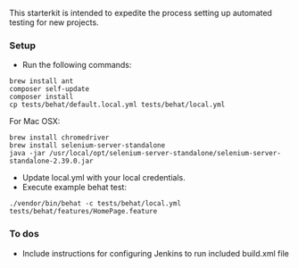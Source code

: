 This starterkit is intended to expedite the process setting up automated testing for new projects.

### Setup

* Run the following commands:
````
brew install ant
composer self-update
composer install
cp tests/behat/default.local.yml tests/behat/local.yml
````

For Mac OSX:
````
brew install chromedriver
brew install selenium-server-standalone
java -jar /usr/local/opt/selenium-server-standalone/selenium-server-standalone-2.39.0.jar
````

* Update local.yml with your local credentials.
* Execute example behat test:
````
./vendor/bin/behat -c tests/behat/local.yml tests/behat/features/HomePage.feature
````

### To dos

* Include instructions for configuring Jenkins to run included build.xml file
